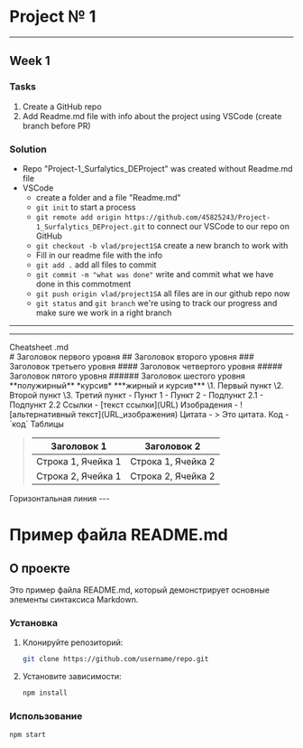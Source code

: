 # Project № 1
---
## Week 1
### Tasks
1. Create a GitHub repo
2. Add Readme.md file with info about the project using VSCode (create branch before PR)

### Solution
- Repo "Project-1_Surfalytics_DEProject" was created without Readme.md file
- VSCode
    - create a folder and a file "Readme.md"
    - `git init` to start a process
    - `git remote add origin https://github.com/45825243/Project-1_Surfalytics_DEProject.git` to connect our VSCode to our repo on GitHub
    - `git checkout -b vlad/project1SA` create a new branch to work with
    - Fill in our readme file with the info
    - `git add .` add all files to commit
    - `git commit -m "what was done"` write and commit what we have done in this commotment
    - `git push origin vlad/project1SA` all files are in our github repo now
    - `git status` and `git branch` we're using to track our progress and make sure we work in a right branch
---










---
Cheatsheet .md  
\# Заголовок первого уровня
\#\# Заголовок второго уровня
\#\#\# Заголовок третьего уровня
\#\#\#\# Заголовок четвертого уровня
\#\#\#\#\# Заголовок пятого уровня
\#\#\#\#\#\# Заголовок шестого уровня
\*\*полужирный\*\*
\*курсив\*
\*\*\*жирный и курсив\*\*\*
\1. Первый пункт
\2. Второй пункт
\3. Третий пункт
\- Пункт 1
\- Пункт 2
  \- Подпункт 2.1
  \- Подпункт 2.2
Ссылки - \[текст ссылки\](URL)
Изобрадения - \!\[альтернативный текст\](URL_изображения)
Цитата - \> Это цитата.
Код - \`код\`
Таблицы
>| Заголовок 1 | Заголовок 2 |
>|-------------|-------------|
>| Строка 1, Ячейка 1 | Строка 1, Ячейка 2 |
>| Строка 2, Ячейка 1 | Строка 2, Ячейка 2 |
Горизонтальная линия \-\-\-


# Пример файла README.md

## О проекте

Это пример файла README.md, который демонстрирует основные элементы синтаксиса Markdown.

### Установка

1. Клонируйте репозиторий:
    ```sh
    git clone https://github.com/username/repo.git
    ```
2. Установите зависимости:
    ```sh
    npm install
    ```

### Использование

```sh
npm start









